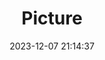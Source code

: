 ---
weight: 1
images:
- /images/edited/91.jpeg
title: Picture
date: 2023-12-07 21:14:37
tags: [luminarneo,work,ILCE-7M3,24.0,bird]
---